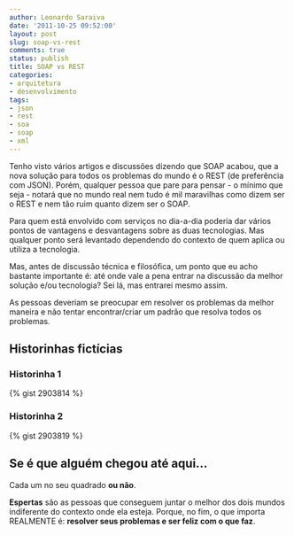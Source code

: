 ```yaml
---
author: Leonardo Saraiva
date: '2011-10-25 09:52:00'
layout: post
slug: soap-vs-rest
comments: true
status: publish
title: SOAP vs REST
categories:
- arquitetura
- desenvolvimento
tags:
- json
- rest
- soa
- soap
- xml
---
```


Tenho visto vários artigos e discussões dizendo que SOAP acabou, que a nova
solução para todos os problemas do mundo é o REST (de preferência com JSON).
Porém, qualquer pessoa que pare para pensar - o mínimo que seja - notará que
no mundo real nem tudo é mil maravilhas como dizem ser o REST e nem tão ruim
quanto dizem ser o SOAP.

Para quem está envolvido com serviços no dia-a-dia poderia dar vários pontos
de vantagens e desvantagens sobre as duas tecnologias. Mas qualquer ponto será
levantado dependendo do contexto de quem aplica ou utiliza a tecnologia.

Mas, antes de discussão técnica e filosófica, um ponto que eu acho bastante
importante é: até onde vale a pena entrar na discussão da melhor solução e/ou
tecnologia? Sei lá, mas entrarei mesmo assim.

As pessoas deveriam se preocupar em resolver os problemas da melhor maneira e
não tentar encontrar/criar um padrão que resolva todos os problemas.

## Historinhas fictícias

### Historinha 1

{% gist 2903814 %}

### Historinha 2

{% gist 2903819 %}

## Se é que alguém chegou até aqui...

Cada um no seu quadrado **ou não**.

**Espertas** são as pessoas que conseguem juntar o melhor dos dois mundos indiferente do contexto onde ela esteja. Porque, no fim, o que importa REALMENTE é: **resolver seus problemas e ser feliz com o que faz**.

